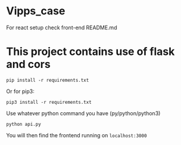 # Vipps_case

For react setup check front-end README.md

# This project contains use of flask and cors
```
pip install -r requirements.txt
```
Or for pip3:
```
pip3 install -r requirements.txt 
```
Use whatever python command you have (py/python/python3)

```
python api.py
```

You will then find the frontend running on ```localhost:3000```
